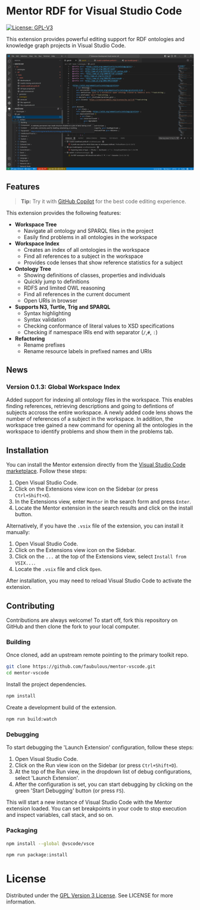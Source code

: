 # Mentor RDF for Visual Studio Code
[![License: GPL-V3](https://img.shields.io/badge/license-GPL3-brightgree)](./LICENSE)

This extension provides powerful editing support for RDF ontologies and knowledge graph projects in Visual Studio Code.

<img src="media/screenshot.png" alt="The Mentor extension showing the workspace explorer and the ontology definitions tree view.">

## Features
> **Tip:** Try it with <a href="https://marketplace.visualstudio.com/items?itemName=GitHub.copilot">GitHub Copilot</a> for the best code editing experience.

This extension provides the following features:

- **Workspace Tree**
  - Navigate all ontology and SPARQL files in the project
  - Easily find problems in all ontologies in the workspace
- **Workspace Index**
  - Creates an index of all ontologies in the workspace
  - Find all references to a subject in the workspace
  - Provides code lenses that show reference statistics for a subject
- **Ontology Tree**
  - Showing definitions of classes, properties and individuals
  - Quickly jump to definitions
  - RDFS and limited OWL reasoning
  - Find all references in the current document
  - Open URIs in browser
- **Supports N3, Turtle, Trig and SPARQL**
  - Syntax highlighting
  - Syntax validation
  - Checking conformance of literal values to XSD specifications
  - Checking if namespace IRIs end with separator (`/`,`#`, `:`)
- **Refactoring**
  - Rename prefixes
  - Rename resource labels in prefixed names and URIs

## News
### Version 0.1.3: Global Workspace Index
Added support for indexing all ontology files in the workspace. This enables finding references, retrieving descriptions and going to defintions of subjects accross the entire workspace. A newly added code lens shows the number of references of a subject in the workspace. In addition, the workspace tree gained a new command for opening all the ontologies in the workspace to identify problems and show them in the problems tab.

## Installation

You can install the Mentor extension directly from the [Visual Studio Code marketplace](https://marketplace.visualstudio.com/VSCode). Follow these steps:

1. Open Visual Studio Code.
2. Click on the Extensions view icon on the Sidebar (or press `Ctrl+Shift+X`).
3. In the Extensions view, enter `Mentor` in the search form and press `Enter`.
4. Locate the Mentor extension in the search results and click on the install button.

Alternatively, if you have the `.vsix` file of the extension, you can install it manually:

1. Open Visual Studio Code.
2. Click on the Extensions view icon on the Sidebar.
3. Click on the `...` at the top of the Extensions view, select `Install from VSIX...`.
4. Locate the `.vsix` file and click `Open`.

After installation, you may need to reload Visual Studio Code to activate the extension.

## Contributing

Contributions are always welcome! To start off, fork this repository on GitHub and then clone the fork to your local computer.

### Building

Once cloned, add an upstream remote pointing to the primary toolkit repo.

```bash
git clone https://github.com/faubulous/mentor-vscode.git
cd mentor-vscode
```

Install the project dependencies.

```bash
npm install
```

Create a development build of the extension.

```bash
npm run build:watch
```

### Debugging

To start debugging the 'Launch Extension' configuration, follow these steps:

1. Open Visual Studio Code.
2. Click on the Run view icon on the Sidebar (or press `Ctrl+Shift+D`).
3. At the top of the Run view, in the dropdown list of debug configurations, select 'Launch Extension'.
4. After the configuration is set, you can start debugging by clicking on the green 'Start Debugging' button (or press `F5`).

This will start a new instance of Visual Studio Code with the Mentor extension loaded. You can set breakpoints in your code to stop execution and inspect variables, call stack, and so on.

### Packaging 
```bash
npm install --global @vscode/vsce
```

```bash
npm run package:install
```

# License
Distributed under the [GPL Version 3 License](LICENSE). See LICENSE for more information.